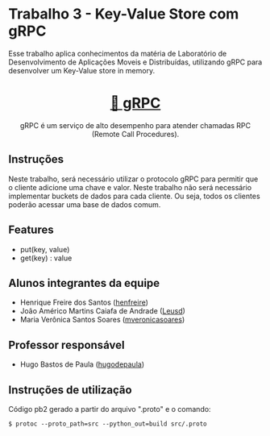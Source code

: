 # Trabalho 3 - Key-Value Store com gRPC

Esse trabalho aplica conhecimentos da matéria de Laboratório de Desenvolvimento de Aplicações Moveis e Distribuídas, utilizando gRPC para desenvolver um Key-Value store in memory.

<h1 align="center">
    <a href="https://grpc.io/">🔗 gRPC</a>
</h1>

<p align="center"> gRPC é um serviço de alto desempenho para atender chamadas RPC (Remote Call Procedures). </p>
<p align="center">

## Instruções

Neste trabalho, será necessário utilizar o protocolo gRPC para permitir que o cliente adicione uma chave e valor. Neste trabalho não será necessário implementar buckets de dados para cada cliente. Ou seja, todos os clientes poderão acessar uma base de dados comum.

## Features

* put(key, value)
* get(key) : value

## Alunos integrantes da equipe

* Henrique Freire dos Santos ([henfreire](https://github.com/henfreire))
* João Américo Martins Caiafa de Andrade ([Leusd](https://github.com/Leusd))
* Maria Verônica Santos Soares ([mveronicasoares](https://github.com/mveronicasoares))

## Professor responsável

* Hugo Bastos de Paula ([hugodepaula](https://github.com/hugodepaula))

## Instruções de utilização

Código pb2 gerado a partir do arquivo ".proto" e o comando:
```
$ protoc --proto_path=src --python_out=build src/.proto
```


